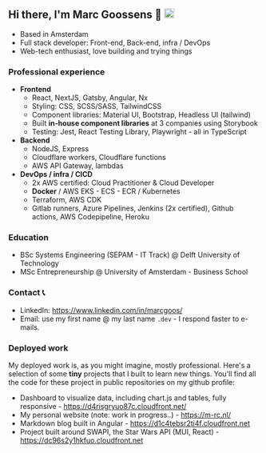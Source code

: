 ## Hi there, I'm Marc Goossens 👋 <a href="https://www.linkedin.com/in/marcgoos/"><img height="20" src="https://user-images.githubusercontent.com/46517096/166973395-19676cd8-f8ec-4abf-83ff-da8243505b82.png"/></a>

<!--
**m-goos/m-goos** is a ✨ _special_ ✨ repository because its `README.md` (this file) appears on your GitHub profile.

Here are some ideas to get you started:

- 🔭 I’m currently working on ...
- 🌱 I’m currently learning ...
- 👯 I’m looking to collaborate on ...
- 🤔 I’m looking for help with ...
- 💬 Ask me about ...
- 📫 How to reach me: ...
- 😄 Pronouns: ...
- ⚡ Fun fact: ...
-->

- Based in Amsterdam
- Full stack developer: Front-end, Back-end, infra / DevOps
- Web-tech enthusiast, love building and trying things

### Professional experience

- **Frontend**
  - React, NextJS, Gatsby, Angular, Nx
  - Styling: CSS, SCSS/SASS, TailwindCSS
  - Component libraries: Material UI, Bootstrap, Headless UI (tailwind)
  - Built **in-house component libraries** at 3 companies using Storybook
  - Testing: Jest, React Testing Library, Playwright - all in TypeScript
- **Backend**
  - NodeJS, Express
  - Cloudflare workers, Cloudflare functions
  - AWS API Gateway, lambdas
- **DevOps / infra / CICD**
  - 2x AWS certified: Cloud Practitioner & Cloud Developer
  - **Docker** / AWS EKS - ECS - ECR / Kubernetes
  - Terraform, AWS CDK
  - Gitlab runners, Azure Pipelines, Jenkins (2x certified), Github actions, AWS Codepipeline, Heroku

### Education
- BSc Systems Engineering (SEPAM - IT Track) @ Delft University of Technology
- MSc Entrepreneurship @ University of Amsterdam - Business School

### Contact 📞 
- LinkedIn: https://www.linkedin.com/in/marcgoos/
- Email: use my first name @ my last name `.dev` - I respond faster to e-mails.

### Deployed work
My deployed work is, as you might imagine, mostly professional. Here's a selection of some **tiny** projects that I built to learn new things. You'll find all the code for these project in public repositories on my github profile:

- Dashboard to visualize data, including chart.js and tables, fully responsive - https://d4risgryuo87c.cloudfront.net/
- My personal website (note: work in progress..) - https://m-rc.nl/
- Markdown blog built in Angular - https://d1c4tebsr2ti4f.cloudfront.net
- Project built around SWAPI, the Star Wars API (MUI, React) - https://dc96s2y1hkfuo.cloudfront.net
